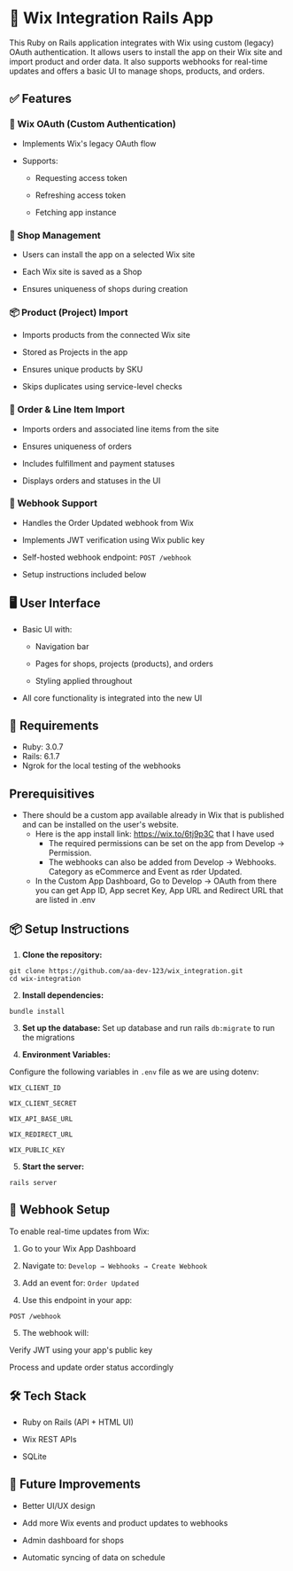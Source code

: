 # 🚀 Wix Integration Rails App
This Ruby on Rails application integrates with Wix using custom (legacy) OAuth authentication. It allows users to install the app on their Wix site and import product and order data. It also supports webhooks for real-time updates and offers a basic UI to manage shops, products, and orders.

## ✅ Features
### 🔐 Wix OAuth (Custom Authentication)
  - Implements Wix's legacy OAuth flow

  - Supports:

    - Requesting access token

    - Refreshing access token

    - Fetching app instance

### 🏪 Shop Management
  - Users can install the app on a selected Wix site
  
  - Each Wix site is saved as a Shop
  
  - Ensures uniqueness of shops during creation

### 📦 Product (Project) Import
  - Imports products from the connected Wix site
  
  - Stored as Projects in the app
  
  - Ensures unique products by SKU
  
  - Skips duplicates using service-level checks

### 🧾 Order & Line Item Import
  - Imports orders and associated line items from the site
  
  - Ensures uniqueness of orders
  
  - Includes fulfillment and payment statuses
  
  - Displays orders and statuses in the UI

### 🔁 Webhook Support
  - Handles the Order Updated webhook from Wix
  
  - Implements JWT verification using Wix public key
  
  - Self-hosted webhook endpoint: `POST /webhook`
  
  - Setup instructions included below

## 🖥️ User Interface
  - Basic UI with:
  
    - Navigation bar
    
    - Pages for shops, projects (products), and orders
      
    - Styling applied throughout
  
  - All core functionality is integrated into the new UI

## 🧰 Requirements

- Ruby: 3.0.7
- Rails: 6.1.7
- Ngrok for the local testing of the webhooks

## Prerequisitives
  - There should be a custom app available already in Wix that is published and can be installed on the user's website.
    - Here is the app install link: https://wix.to/6tj9p3C that I have used
      - The required permissions can be set on the app from Develop -> Permission.
      - The webhooks can also be added from Develop -> Webhooks. Category as eCommerce and Event as rder Updated.
    - In the Custom App Dashboard, Go to Develop -> OAuth from there you can get App ID, App secret Key, App URL and Redirect URL that are listed in .env

## 📦 Setup Instructions
1. **Clone the repository:**

```
git clone https://github.com/aa-dev-123/wix_integration.git
cd wix-integration
```

2. **Install dependencies:**

```
bundle install
```

3. **Set up the database:**
Set up database and run rails `db:migrate` to run the migrations

4. **Environment Variables:**

Configure the following variables in `.env` file as we are using dotenv:
```
WIX_CLIENT_ID

WIX_CLIENT_SECRET

WIX_API_BASE_URL

WIX_REDIRECT_URL

WIX_PUBLIC_KEY
```

5. **Start the server:**

```
rails server
```

## 🔔 Webhook Setup
To enable real-time updates from Wix:

1. Go to your Wix App Dashboard

2. Navigate to: `Develop → Webhooks → Create Webhook`

3. Add an event for: `Order Updated`

4. Use this endpoint in your app:

`POST /webhook`

5. The webhook will:

Verify JWT using your app's public key

Process and update order status accordingly

## 🛠️ Tech Stack
  - Ruby on Rails (API + HTML UI)
  
  - Wix REST APIs
  
  - SQLite
  
## 🚧 Future Improvements
  - Better UI/UX design
  
  - Add more Wix events and product updates to webhooks
  
  - Admin dashboard for shops
  
  - Automatic syncing of data on schedule
